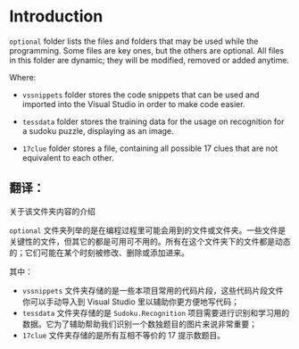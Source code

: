 # Introduction

`optional` folder lists the files and folders that may be used while the programming. Some files are key ones, but the others are optional. All files in this folder are dynamic; they will be modified, removed or added anytime.

Where:

*  `vssnippets` folder stores the code snippets that can be used and imported into the Visual Studio in order to make code easier.

*  `tessdata` folder stores the training data for the usage on recognition for a sudoku puzzle, displaying as an image.

* `17clue` folder stores a file, containing all possible 17 clues that are not equivalent to each other.



## 翻译：

关于该文件夹内容的介绍

`optional` 文件夹列举的是在编程过程里可能会用到的文件或文件夹。一些文件是关键性的文件，但其它的都是可用可不用的。所有在这个文件夹下的文件都是动态的；它们可能在某个时刻被修改、删除或添加进来。

其中：

* `vssnippets` 文件夹存储的是一些本项目常用的代码片段，这些代码片段文件你可以手动导入到 Visual Studio 里以辅助你更方便地写代码；
* `tessdata` 文件夹存储的是 `Sudoku.Recognition` 项目需要进行识别和学习用的数据。它为了辅助帮助我们识别一个数独题目的图片来说非常重要；
* `17clue` 文件夹存储的是所有互相不等价的 17 提示数题目。

